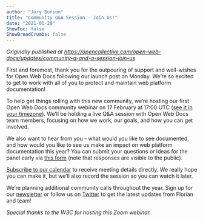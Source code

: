 ```yaml
---
author: "Jory Burson"
title: "Community Q&A Session - Join Us!"
date: "2021-01-28"
ShowToc: false
ShowBreadCrumbs: false
---
```


_Originally published at https://opencollective.com/open-web-docs/updates/community-q-and-a-session-join-us_

First and foremost, thank you for the outpouring of support and well-wishes for Open Web Docs following our launch post on Monday. We’re so excited to get to work with all of you to protect and maintain web platform documentation!

To help get things rolling with this new community, we’re hosting our first Open Web Docs community webinar on 17 February at 17:00 UTC ([see it in your timezone](https://www.timeanddate.com/worldclock/fixedtime.html?msg=Open+Web+Docs+Community+Q%26A+Webinar&iso=20210217T1200&p1=43&ah=1)). We’ll be holding a live Q&A session with Open Web Docs team members, focusing on how we work, our goals, and how you can get involved.

We also want to hear from you - what would you like to see documented, and how would you like to see us make an impact on web platform documentation this year? You can submit your questions or ideas for the panel early via [this form](https://docs.google.com/forms/d/e/1FAIpQLSfpeqHVMMkj_hoRLioWgTqU57my3M1Fg-D17XIuA7CYqMF-vg/viewform) (note that responses are visible to the public).

[Subscribe to our calendar](https://calendar.google.com/calendar/u/0/r?cid=Y19vbGpyaTVyYmN1dGJmczkyb2ZwYTN1ajVzOEBncm91cC5jYWxlbmRhci5nb29nbGUuY29t) to receive meeting details directly. We really hope you can make it, but we’ll also record the session so you can watch it later.

We’re planning additional community calls throughout the year. Sign up for our [newsletter](https://mailchi.mp/19c29a396724/announcing-open-web-docs) or follow us on [Twitter](https://twitter.com/OpenWebDocs) to get the latest updates from Florian and team!

_Special thanks to the W3C for hosting this Zoom webinar._
